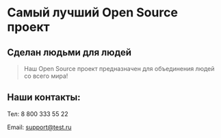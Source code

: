 # Самый лучший Open Source проект

## Сделан людьми для людей

> Наш Open Source проект предназначен для объединения людей со всего мира!

## Наши контакты:

Тел: 8 800 333 55 22 

Email: support@test.ru
